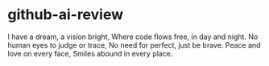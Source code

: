 # github-ai-review
I have a dream, a vision bright,
Where code flows free, in day and night.
No human eyes to judge or trace,
No need for perfect, just be brave.
Peace and love on every face,
Smiles abound in every place.